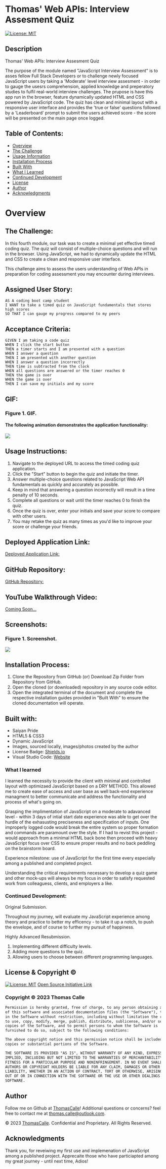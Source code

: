 # Thomas' Web APIs: Interview Assesment Quiz

[![License: MIT](https://img.shields.io/badge/License-MIT-yellow.svg)](https://opensource.org/licenses/MIT)

## Description

Thomas' Web APIs: Interview Assesment Quiz

The purpose of the module named "JavaScript Interview Assessment" is to asses fellow Full Stack Developers or to challenge newly focused JavaScript users by taking a 'Moderate' level interview assesment - in order to gauge the usesrs comprehension, applied knowledge and preperatory studies to fulfil real-world interview challenges. The prupose is have this app run in the browser, feature dynamically updated HTML and CSS powered by JavaScript code. The quiz has clean and minimal layout with a responsive user interface and provides the 'true or false' questions followed by a 'Leaderboard' prompt to submit the users achieved score - the score will be presented on the main page once logged.

## Table of Contents:
- [Overview](#Overview)
- [The Challenge](#The-Challenge)
- [Usage Information](#Usage-Information)
- [Installation Process](#Installation-Process)
- [Built With](#Built-With)
- [What I Learned](#What-I-Learned)
- [Continued Development](#Continued-Development)
- [License](#License)
- [Author](#Author)
- [Acknowledgments](#Acknowledgments)

# Overview

## The Challenge:

In this fourth module, our task was to create a minimal yet effective timed coding quiz. The quiz will consist of multiple-choice questions and will run in the browser. Using JavaScript, we had to dynamically update the HTML and CSS to create a clean and responsive user interface.

This challenge aims to assess the users understanding of Web APIs in preparation for coding assessment you may encounter during interviews.

## Assigned User Story:
```
AS A coding boot camp student
I WANT to take a timed quiz on JavaScript fundamentals that stores high scores
SO THAT I can gauge my progress compared to my peers
```

## Acceptance Criteria:
```
GIVEN I am taking a code quiz
WHEN I click the start button
THEN a timer starts and I am presented with a question
WHEN I answer a question
THEN I am presented with another question
WHEN I answer a question incorrectly
THEN time is subtracted from the clock
WHEN all questions are answered or the timer reaches 0
THEN the game is over
WHEN the game is over
THEN I can save my initials and my score
```

## GIF:
### Figure 1. GIF.

#### The following animation demonstrates the application functionality:
![](./Public/assets/images/)

## Usage Instructions:
1. Navigate to the deployed URL to access the timed coding quiz application.
2. Click the "Start" button to begin the quiz and initiate the timer.
3. Answer multiple-choice questions related to JavaScript Web API fundamentals as quickly and accurately as possible.
4. Keep in mind that answering a question incorrectly will result in a time penalty of 10 seconds.
5. Complete all questions or wait until the timer reaches 0 to finish the quiz.
6. Once the quiz is over, enter your initials and save your score to compare with other users.
7. You may retake the quiz as many times as you'd like to improve your score or challenge your friends.

## Deployed Application Link:
[Deployed Application Link:](https://thomascalle.github.io/JavaScript_Interview_Assessment/)

## GitHub Repository:
[GitHub Repository:](https://github.com/ThomasCalle/JavaScript_Interview_Assessment)

## YouTube Walkthrough Video:
[Coming Soon...]()

## Screenshots:
### Figure 1. Screenshot.
![](/Public/assets/images/) 

## Installation Process:

1. Clone the Repository from GitHub (or) Download Zip Folder from Repository from GitHub.
2. Open the cloned (or downloaded) repository in any source code editor.
3. Open the integrated terminal of the document and complete the respective installation guides provided in "Built With" to ensure the cloned documentation will operate.

## Built with:
- Saiyan Pride
- HTML5 & CSS3
- Dynamic JavaScript
- Images, sourced locally, images/photos created by the author
- License Badge: [Shields.io](https://shields.io/)
- Visual Studio Code: [Website](https://code.visualstudio.com/)

### What I learned

I learned the necessity to  provide the client with minimal and controlled layout with optimizaed JavaScript based on a DRY METHOD. This allowed me to create ease of access and user base as well back-end experience managment to better communicate and address the functionality and process of what's going on.

Grasping the implimentation of JavaScript on a moderate to adavanced level - within 3 days of intial start date experience was able to get over the hurdle of the exhasusting preciseness and specification of inputs. One improperly logged code would break the entire system so proper formation and commands are paramount over the style. If I had to revist this project - would approach from a minimal HTML back bone then proceed with heavy JavaScript focus over CSS to ensure proper results and no back peddling on the brainstorm board.

Experience milestone: use of JavaScript for the first time every especially among a published and completed project.

Understanding the critical requirements necessary to develop a quiz game and other mock-ups will always be my focus in order to satisfy requested work from colleaguess, clients, and employers a like. 


### Continued Development: 

Original Submission.

Throughout my journey, will evaluate my JavaScript experience among theory and practice to better my efficency - to take it up a notch, to push the envelope, and of course to further my pursuit of happiness.

Highly Advanced Resubmission.

1. Implementing different difficulty levels.
2. Adding more questions to the quiz.
3. Allowing users to choose between different programming languages.


## License & Copyright ©

[![License: MIT](https://img.shields.io/badge/License-MIT-yellow.svg)](https://opensource.org/licenses/MIT) [Open Source Initiative Link](https://opensource.org/licenses/MIT)

### Copyright © 2023 Thomas Calle
```md
Permission is hereby granted, free of charge, to any person obtaining a copy
of this software and associated documentation files (the "Software"), to deal
in the Software without restriction, including without limitation the rights
to use, copy, modify, merge, publish, distribute, sublicense, and/or sell
copies of the Software, and to permit persons to whom the Software is
furnished to do so, subject to the following conditions:

The above copyright notice and this permission notice shall be included in all
copies or substantial portions of the Software.

THE SOFTWARE IS PROVIDED "AS IS", WITHOUT WARRANTY OF ANY KIND, EXPRESS OR
IMPLIED, INCLUDING BUT NOT LIMITED TO THE WARRANTIES OF MERCHANTABILITY,
FITNESS FOR A PARTICULAR PURPOSE AND NONINFRINGEMENT. IN NO EVENT SHALL THE
AUTHORS OR COPYRIGHT HOLDERS BE LIABLE FOR ANY CLAIM, DAMAGES OR OTHER
LIABILITY, WHETHER IN AN ACTION OF CONTRACT, TORT OR OTHERWISE, ARISING FROM,
OUT OF OR IN CONNECTION WITH THE SOFTWARE OR THE USE OR OTHER DEALINGS IN THE
SOFTWARE.
```

## Author

Follow me on Github at [ThomasCalle](https://github.com/ThomasCalle)! Additional questions or concerns? feel free to contact me at thomas.calle@outlook.com.

© 2023 [ThomasCalle](https://github.com/ThomasCalle). Confidential and Proprietary. All Rights Reserved.

## Acknowledgments
Thank you, for reveiwing my first use and implemenation of JavaScript among a published project. Apprecaite those who have particiapted among my great journey - until next time, Adios!